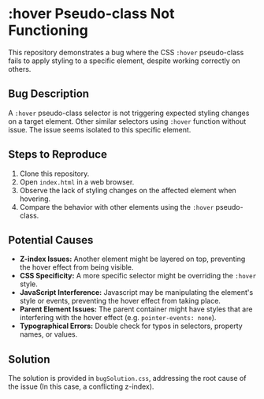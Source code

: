 # :hover Pseudo-class Not Functioning

This repository demonstrates a bug where the CSS `:hover` pseudo-class fails to apply styling to a specific element, despite working correctly on others.

## Bug Description

A `:hover` pseudo-class selector is not triggering expected styling changes on a target element.  Other similar selectors using `:hover` function without issue.  The issue seems isolated to this specific element.

## Steps to Reproduce

1. Clone this repository.
2. Open `index.html` in a web browser.
3. Observe the lack of styling changes on the affected element when hovering.
4. Compare the behavior with other elements using the `:hover` pseudo-class.

## Potential Causes

* **Z-index Issues:**  Another element might be layered on top, preventing the hover effect from being visible.
* **CSS Specificity:** A more specific selector might be overriding the `:hover` style.
* **JavaScript Interference:** Javascript may be manipulating the element's style or events, preventing the hover effect from taking place.
* **Parent Element Issues:**  The parent container might have styles that are interfering with the hover effect (e.g. `pointer-events: none`).
* **Typographical Errors:** Double check for typos in selectors, property names, or values.

## Solution

The solution is provided in `bugSolution.css`, addressing the root cause of the issue (In this case, a conflicting z-index).
